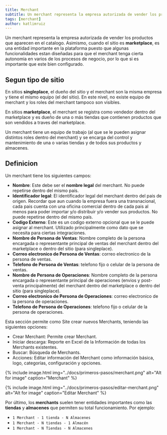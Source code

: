 ```yaml
---
title: Merchant
subtitle: Un merchant representa la empresa autorizada de vender los productos que aparecen en el catalogo.
tags: [merchant]
author: katlimruiz
---
```


Un merchant representa la empresa autorizada de vender los productos que aparecen en el catalogo. Asimismo, cuando el sitio es **marketplace**, es una entidad importante en la plataforma puesto que algunas funcionalidades estan diseñadas para que el merchant tenga cierta autonomia en varios de los procesos de negocio, por lo que si es importante que este bien configurado.

## Segun tipo de sitio
En sitios **singleplace**, el dueño del sitio y el merchant son la misma empresa y tiene el mismo equipo (el del sitio). En este nivel, no existe equipo de merchant y los roles del merchant tampoco son visibles.

En sitios **marketplace**, el merchant se registra como vendedor dentro del marketplace y es dueño de una o más tiendas que contienen productos que son vendidos a traves del marketplace.

Un merchant tiene un equipo de trabajo (al que se le pueden asignar distintos roles dentro del merchant) y se encarga del control y mantenimiento de una o varias tiendas y de todos sus productos y almacenes.

## Definicion
Un merchant tiene los siguientes campos:
- **Nombre**: Este debe ser el **nombre legal** del merchant. No puede repetirse dentro del mismo país.
- **Identificador legal**: El identificador legal del merchant dentro del pais de origen. Recordar que aun cuando la empresa fuera una transnacional, cada pais cuenta con una oficina comercial dentro de cada pais al menos para poder importar y/o distribuir y/o vender sus productos. No puede repetirse dentro del mismo país.
- **Codigo Externo**: Este es un codigo externo opcional que se le puede asignar al merchant. Utilizado principalmente como dato que se necesita para ciertas integraciones.
- **Nombre de Persona de Ventas**: Nombre completo de la persona encargada o representante principal de ventas del merchant dentro del marketplace o dentro del sitio (para singleplace).
- **Correo electronico de Persona de Ventas**: correo electronico de la persona de ventas.
- **Telefono de Persona de Ventas**: telefono fijo o celular de la persona de ventas.
- **Nombre de Persona de Operaciones**: Nombre completo de la persona encargada o representante principal de operaciones (envios y post-venta principalmente) del merchant dentro del marketplace o dentro del sitio (para singleplace).
- **Correo electronico de Persona de Operaciones**: correo electronico de la persona de operaciones.
- **Telefono de Persona de Operaciones**: telefono fijo o celular de la persona de operaciones.

Esta sección permite como Site crear nuevos Merchants, teniendo las siguientes opciones:
- Crear Merchant: Permite crear Merchant.
- Iniciar descarga: Reporte en Excel de la Información de todas los Merchants existentes.
- Buscar: Búsqueda de Merchants.
- Acciones: Editar información del Merchant como información básica, logo, categorías, configuración y opciones.

{% include image.html img="../docs/primeros-pasos/merchant.png" alt="Alt for image" caption="Merchant" %}

{% include image.html img="../docs/primeros-pasos/editar-merchant.png" alt="Alt for image" caption="Editar Merchant" %}

Por último, los **merchants** suelen tener entidades importantes como las **tiendas** y **almacenes** que permiten su total funcionamiento. Por ejemplo:

- `1 Merchant - 1 tienda - N Almacenes`
- `1 Merchant - N tiendas - 1 Almacén`
- `1 Merchant - N Tiendas - N Almacenes`

